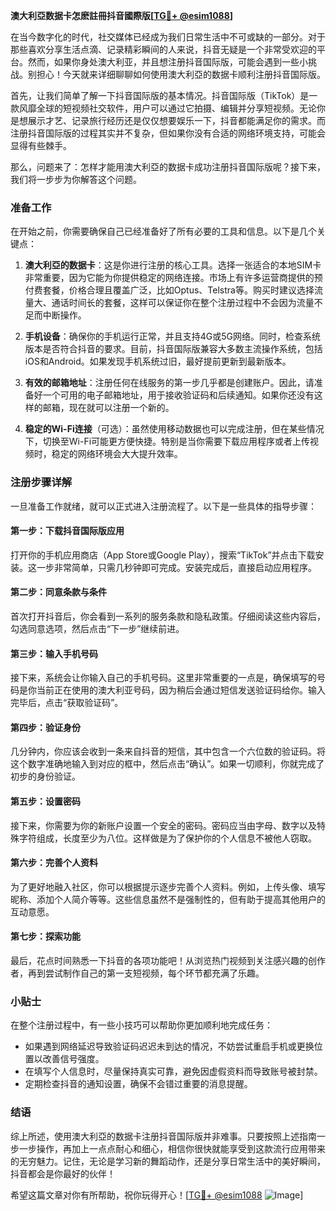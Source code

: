 **澳大利亞数据卡怎麽註冊抖音國際版[[TG💪+ @esim1088](https://t.me/s/esim1088)]**

在当今数字化的时代，社交媒体已经成为我们日常生活中不可或缺的一部分。对于那些喜欢分享生活点滴、记录精彩瞬间的人来说，抖音无疑是一个非常受欢迎的平台。然而，如果你身处澳大利亚，并且想注册抖音国际版，可能会遇到一些小挑战。别担心！今天就来详细聊聊如何使用澳大利亞的数据卡顺利注册抖音国际版。

首先，让我们简单了解一下抖音国际版的基本情况。抖音国际版（TikTok）是一款风靡全球的短视频社交软件，用户可以通过它拍摄、编辑并分享短视频。无论你是想展示才艺、记录旅行经历还是仅仅想要娱乐一下，抖音都能满足你的需求。而注册抖音国际版的过程其实并不复杂，但如果你没有合适的网络环境支持，可能会显得有些棘手。

那么，问题来了：怎样才能用澳大利亞的数据卡成功注册抖音国际版呢？接下来，我们将一步步为你解答这个问题。

### 准备工作

在开始之前，你需要确保自己已经准备好了所有必要的工具和信息。以下是几个关键点：

1. **澳大利亞的数据卡**：这是你进行注册的核心工具。选择一张适合的本地SIM卡非常重要，因为它能为你提供稳定的网络连接。市场上有许多运营商提供的预付费套餐，价格合理且覆盖广泛，比如Optus、Telstra等。购买时建议选择流量大、通话时间长的套餐，这样可以保证你在整个注册过程中不会因为流量不足而中断操作。

2. **手机设备**：确保你的手机运行正常，并且支持4G或5G网络。同时，检查系统版本是否符合抖音的要求。目前，抖音国际版兼容大多数主流操作系统，包括iOS和Android。如果发现手机系统过旧，最好提前更新到最新版本。

3. **有效的邮箱地址**：注册任何在线服务的第一步几乎都是创建账户。因此，请准备好一个可用的电子邮箱地址，用于接收验证码和后续通知。如果你还没有这样的邮箱，现在就可以注册一个新的。

4. **稳定的Wi-Fi连接**（可选）：虽然使用移动数据也可以完成注册，但在某些情况下，切换至Wi-Fi可能更方便快捷。特别是当你需要下载应用程序或者上传视频时，稳定的网络环境会大大提升效率。

### 注册步骤详解

一旦准备工作就绪，就可以正式进入注册流程了。以下是一些具体的指导步骤：

#### 第一步：下载抖音国际版应用
打开你的手机应用商店（App Store或Google Play），搜索“TikTok”并点击下载安装。这一步非常简单，只需几秒钟即可完成。安装完成后，直接启动应用程序。

#### 第二步：同意条款与条件
首次打开抖音后，你会看到一系列的服务条款和隐私政策。仔细阅读这些内容后，勾选同意选项，然后点击“下一步”继续前进。

#### 第三步：输入手机号码
接下来，系统会让你输入自己的手机号码。这里非常重要的一点是，确保填写的号码是你当前正在使用的澳大利亚号码，因为稍后会通过短信发送验证码给你。输入完毕后，点击“获取验证码”。

#### 第四步：验证身份
几分钟内，你应该会收到一条来自抖音的短信，其中包含一个六位数的验证码。将这个数字准确地输入到对应的框中，然后点击“确认”。如果一切顺利，你就完成了初步的身份验证。

#### 第五步：设置密码
接下来，你需要为你的新账户设置一个安全的密码。密码应当由字母、数字以及特殊字符组成，长度至少为八位。这样做是为了保护你的个人信息不被他人窃取。

#### 第六步：完善个人资料
为了更好地融入社区，你可以根据提示逐步完善个人资料。例如，上传头像、填写昵称、添加个人简介等等。这些信息虽然不是强制性的，但有助于提高其他用户的互动意愿。

#### 第七步：探索功能
最后，花点时间熟悉一下抖音的各项功能吧！从浏览热门视频到关注感兴趣的创作者，再到尝试制作自己的第一支短视频，每个环节都充满了乐趣。

### 小贴士

在整个注册过程中，有一些小技巧可以帮助你更加顺利地完成任务：

- 如果遇到网络延迟导致验证码迟迟未到达的情况，不妨尝试重启手机或更换位置以改善信号强度。
- 在填写个人信息时，尽量保持真实可靠，避免因虚假资料而导致账号被封禁。
- 定期检查抖音的通知设置，确保不会错过重要的消息提醒。

### 结语

综上所述，使用澳大利亞的数据卡注册抖音国际版并非难事。只要按照上述指南一步一步操作，再加上一点点耐心和细心，相信你很快就能享受到这款流行应用带来的无穷魅力。记住，无论是学习新的舞蹈动作，还是分享日常生活中的美好瞬间，抖音都会是你最好的伙伴！

希望这篇文章对你有所帮助，祝你玩得开心！[[TG💪+ @esim1088](https://t.me/s/esim1088) ![Image](https://i.postimg.cc/4NQfJmqS/Snipaste-2025-05-13-00-14-12.png)]